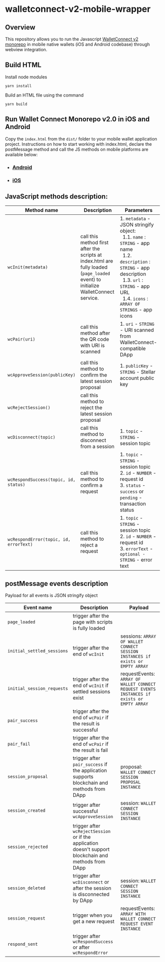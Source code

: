# walletconnect-v2-mobile-wrapper

## Overview 

This repository allows you to run the Javascript [WalletConnect v2 monorepo](https://github.com/WalletConnect-Labs/walletconnect-v2-monorepo) in mobile native wallets (iOS and Android codebase) through webview integration.


## Build HTML

Install node modules

`yarn install`

Build an HTML file using the command

`yarn build`

## Run Wallet Connect Monorepo v2.0 in iOS and Android

Copy the `index.html` from the `dist/` folder to your mobile wallet application project. Instructions on how to start working with index.html, declare the postMessage method and call the JS methods on mobile platforms are available below:

- ### [Android](android.md)
- ### [iOS](ios.md)


## JavaScript methods description:

| Method name | Description | Parameters |
| --- | --- | --- |
| `wcInit(metadata)`| call this method first after the scripts at index.html are fully loaded (`page_loaded` event) to initialize WalletConnect service. | 1. `metadata` - JSON stringify object: <br>&nbsp;&nbsp;1.1. `name` : `STRING` -  app name <br>&nbsp;&nbsp;1.2. `description` : `STRING` -  app description <br>&nbsp;&nbsp;1.3. `url` : `STRING` -  app URL<br>&nbsp;&nbsp;1.4. `icons` : `ARRAY OF STRINGS` -  app icons |  
| `wcPair(uri)` | call this method after the QR code with URI is scanned | 1. `uri` - `STRING` -  URI scanned from WalletConnect-compatible DApp | 
| `wcApproveSession(publicKey)` | call this method to confirm the latest session proposal | 1. `publicKey` - `STRING` -  Stellar account public key | 
| `wcRejectSession()` | call this method to reject the latest session proposal |||
| `wcDisconnect(topic)` | call this method to disconnect from a session | 1. `topic` - `STRING` -  session topic | 
| `wcRespondSuccess(topic, id, status)` | call this method to confirm a request | 1. `topic` - `STRING` -  session topic<br>2. `id` - `NUMBER` -  request id<br>3. `status` - `success` or `pending` -  transaction status |
| `wcRespondError(topic, id, errorText)` | call this method to reject a request | 1. `topic` - `STRING` -  session topic<br>2. `id` - `NUMBER` -  request id<br>3. `errorText` - `optional - STRING` -  error text |


## postMessage events description
Payload for all events is JSON stringify object

| Event name | Description | Payload |
| --- | --- | --- |
| `page_loaded` | trigger after the page with scripts is fully loaded | | 
| `initial_settled_sessions` | trigger after the end of `wcInit` | sessions: `ARRAY OF WALLET CONNECT SESSION INSTANCES if exists or EMPTY ARRAY` | 
| `initial_session_requests` | trigger after the end of `wcInit` if settled sessions exist | requestEvents: `ARRAY OF WALLET CONNECT REQUEST EVENTS INSTANCES if exists or EMPTY ARRAY` | 
| `pair_success` | trigger after the end of `wcPair` if the result is successful | | ```{ type: 'pair_success' }``` |
| `pair_fail` | trigger after the end of `wcPair` if the result is fail | | ```{ type: 'pair_fail' }``` |
| `session_proposal` | trigger after `pair_success` if the application supports blockchain and methods from DApp | proposal: `WALLET CONNECT SESSION PROPOSAL INSTANCE` | 
| `session_created` | trigger after successful `wcApproveSession` | session: `WALLET CONNECT SESSION INSTANCE` | 
| `session_rejected` | trigger after `wcRejectSession` or if the application doesn't support blockchain and methods from DApp | | 
| `session_deleted` | trigger after `wcDisconnect` or after the session is disconnected by DApp | session: `WALLET CONNECT SESSION INSTANCE` | 
| `session_request` | trigger when you get a new request | requestEvents: `ARRAY WITH WALLET CONNECT REQUEST EVENT INSTANCE` | 
| `respond_sent` | trigger after `wcRespondSuccess` or after `wcRespondError` | | 
